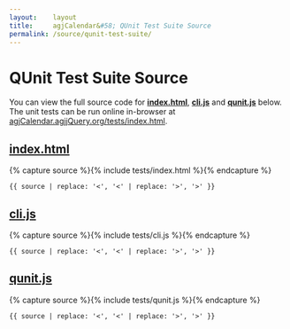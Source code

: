 ```yaml
---
layout:    layout
title:     agjCalendar&#58; QUnit Test Suite Source
permalink: /source/qunit-test-suite/
---
```


# QUnit Test Suite Source

You can view the full source code for [**index.html**](https://github.com/andrewgjohnson/agjCalendar/blob/master/tests/index.html), [**cli.js**](https://github.com/andrewgjohnson/agjCalendar/blob/master/tests/cli.js) and [**qunit.js**](https://github.com/andrewgjohnson/agjCalendar/blob/master/tests/qunit.js) below. The unit tests can be run online in-browser at [agjCalendar.agjjQuery.org/tests/index.html](https://agjCalendar.agjjQuery.org/tests/index.html).

## [index.html](https://github.com/andrewgjohnson/agjCalendar/blob/master/tests/index.html)

{% capture source %}{% include tests/index.html %}{% endcapture %}
<pre><code class="language-html">{{ source | replace: '<', '&lt;' | replace: '>', '&gt;' }}</code></pre>

## [cli.js](https://github.com/andrewgjohnson/agjCalendar/blob/master/tests/cli.js)

{% capture source %}{% include tests/cli.js %}{% endcapture %}
<pre><code class="language-javascript">{{ source | replace: '<', '&lt;' | replace: '>', '&gt;' }}</code></pre>

## [qunit.js](https://github.com/andrewgjohnson/agjCalendar/blob/master/tests/qunit.js)

{% capture source %}{% include tests/qunit.js %}{% endcapture %}
<pre><code class="language-javascript">{{ source | replace: '<', '&lt;' | replace: '>', '&gt;' }}</code></pre>
